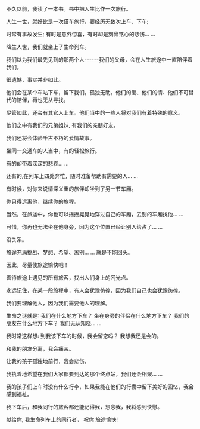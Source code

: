 不久以前，我读了一本书。书中把人生比作一次旅行。

人生一世，就好比是一次搭车旅行，要经历无数次上车、下车;

时常有事故发生; 有时是意外惊喜，有时却是刻骨铭心的悲伤… …

降生人世，我们就坐上了生命列车。

我们以为我们最先见到的那两个人------我们的父母，会在人生旅途中一直陪伴着我们。

很遗憾，事实并非如此。

他们会在某个车站下车，留下我们，孤独无助。他们的爱、他们的情、他们不可替代的陪伴，再也无从寻找。

尽管如此，还会有其它人上车。他们当中的一些人将对我们有着特殊的意义。

他们之中有我们的兄弟姐妹, 有我们的亲朋好友。

我们还将会体验千古不朽的爱情故事。

坐同一交通车的人当中，有的轻松旅行。

有的却带着深深的悲哀… …

还有的,在列车上四处奔忙，随时准备帮助有需要的人… …

有时候，对你来说情深义重的旅伴却坐到了另一节车厢。

你只得远离他，继续你的旅程。

当然，在旅途中，你也可以摇摇晃晃地穿过自己的车厢，去别的车厢找他… …

可惜，你再也无法坐在他身旁，因为这个位置已经让别人给占了… …

没关系。

旅途充满挑战、梦想、希望、离别… … 就是不能回头。

因此，尽量使旅途愉快吧！

善待旅途上遇见的所有旅客，找出人们身上的闪光点。

永远记住，在某一段旅程中，有人会犹豫彷徨，因为我们自己也会犹豫彷徨。

我们要理解他人，因为我们需要他人的理解。

生命之谜就是∶ 我们在什么地方下车？ 坐在身旁的伴侣在什么地方下车？ 我们的朋友在什么地方下车？ 我们无从知晓… …

我时常这样想∶ 到我该下车的时候，我会留恋吗？ 我想我还是会的。

和我的朋友分离，我会痛苦。

让我的孩子孤独地前行，我会悲伤。

我执着地希望在我们大家都要到达的那个终点站，我们还会相聚… …

我的孩子们上车时没有什么行李，如果我能在他们的行囊中留下美好的回忆，我会感到福祉。

我下车后，和我同行的旅客都还能记得我，想念我，我将感到快慰。

献给你, 我生命列车上的同行者， 祝你 旅途愉快!